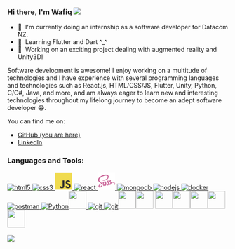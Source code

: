 ### Hi there, I'm Wafiq <img src="https://media.giphy.com/media/hvRJCLFzcasrR4ia7z/giphy.gif" width="25">

- 💼 &nbsp;I'm currently doing an internship as a software developer for Datacom NZ.
- 🌱 &nbsp;Learning Flutter and Dart ^_^
- 🔭 &nbsp;Working on an exciting project dealing with augmented reality and Unity3D!

Software development is awesome! I enjoy working on a multitude of technologies and I have experience with several programming languages and technologies such as React.js, HTML/CSS/JS, Flutter, Unity, Python, C/C#, Java, and more, and am always eager to learn new and interesting technologies throughout my lifelong journey to become an adept software developer 😁.

You can find me on:

* [GitHub (you are here)](https://github.com/WafiqAli)
* [LinkedIn](https://www.linkedin.com/in/wafiqcali)

<h3 align="left">Languages and Tools:</h3>
<p align="left">
<a href="https://www.w3.org/html/" target="_blank" rel="noreferrer"> <img src="https://cdn.jsdelivr.net/gh/devicons/devicon/icons/html5/html5-original.svg" alt="html5" width="40" height="40"/> </a><a href="https://www.w3schools.com/css/" target="_blank" rel="noreferrer"> <img src="https://cdn.jsdelivr.net/gh/devicons/devicon/icons/css3/css3-original.svg" alt="css3" width="40" height="40"/> </a> <a href="https://developer.mozilla.org/en-US/docs/Web/JavaScript" target="_blank" rel="noreferrer"> <img src="https://raw.githubusercontent.com/devicons/devicon/master/icons/javascript/javascript-original.svg" alt="javascript" width="40" height="40"/> </a><a href="https://reactjs.org/" target="_blank" rel="noreferrer"> <img src="https://cdn.jsdelivr.net/gh/devicons/devicon/icons/react/react-original.svg" alt="react" width="40" height="40"/> </a><a href="https://sass-lang.com" target="_blank" rel="noreferrer"> <img src="https://raw.githubusercontent.com/devicons/devicon/master/icons/sass/sass-original.svg" alt="sass" width="40" height="40"/> </a><a href="https://www.mongodb.com/" target="_blank" rel="noreferrer"> <img src="https://cdn.jsdelivr.net/gh/devicons/devicon/icons/mongodb/mongodb-original.svg" alt="mongodb" width="40" height="40"/> </a><a href="https://nodejs.org" target="_blank" rel="noreferrer"> <img src="https://cdn.jsdelivr.net/gh/devicons/devicon/icons/nodejs/nodejs-original.svg" alt="nodejs" width="40" height="40"/> </a><a href="https://www.docker.com/" target="_blank" rel="noreferrer"> <img src="https://cdn.jsdelivr.net/gh/devicons/devicon/icons/docker/docker-original.svg" alt="docker" width="40" height="40"/> </a><a href="https://postman.com" target="_blank" rel="noreferrer"> <img src="https://www.vectorlogo.zone/logos/getpostman/getpostman-icon.svg" alt="postman" width="40" height="40"/> </a><a href="https://www.python.org/" target="_blank" rel="noreferrer"><img src="https://raw.githubusercontent.com/danielcranney/readme-generator/main/public/icons/skills/python-colored.svg" width="40" height="40" alt="Python" /></a><a href="https://www.java.com/en/"><img src="https://cdn.jsdelivr.net/gh/devicons/devicon/icons/java/java-original.svg" width="40" height="40"/></a><a href="https://git-scm.com/" target="_blank" rel="noreferrer"> <img src="https://www.vectorlogo.zone/logos/git-scm/git-scm-icon.svg" alt="git" width="40" height="40"/></a><a href="https://code.visualstudio.com/" target="_blank" rel="noreferrer"> <img src="https://cdn.jsdelivr.net/gh/devicons/devicon/icons/vscode/vscode-original.svg" alt="git" width="40" height="40"/></a><a href="https://trello.com/en"><img src="https://cdn.jsdelivr.net/gh/devicons/devicon/icons/trello/trello-plain.svg" width="40" height="40"/></a><a href="https://en.wikipedia.org/wiki/C_(programming_language)#:~:text=C%20is%20an%20imperative%20procedural,all%20with%20minimal%20runtime%20support."><img src="https://cdn.jsdelivr.net/gh/devicons/devicon/icons/c/c-original.svg" width="40" height="40"/></a>
<a href="https://en.wikipedia.org/wiki/C_Sharp_(programming_language)"><img src="https://cdn.jsdelivr.net/gh/devicons/devicon/icons/csharp/csharp-original.svg" width="40" height="40"/></a><a href="https://unity.com/"><img src="https://cdn.jsdelivr.net/gh/devicons/devicon/icons/unity/unity-original.svg" width="40" height="40"/></a><a href="https://flutter.dev/"><img src="https://cdn.jsdelivr.net/gh/devicons/devicon/icons/flutter/flutter-original.svg" width="40" height="40"/></a><a href="https://dart.dev/"><img src="https://cdn.jsdelivr.net/gh/devicons/devicon/icons/dart/dart-original.svg" width="40" height="40"/></a><a href="https://firebase.google.com/"><img src="https://cdn.jsdelivr.net/gh/devicons/devicon/icons/firebase/firebase-plain.svg" width="40" height="40"/></a>
</p>


![](https://github-profile-summary-cards.vercel.app/api/cards/profile-details?username=WafiqAli&theme=monokai)
